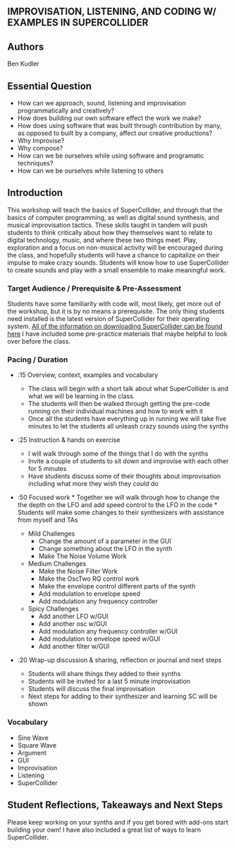 ## IMPROVISATION, LISTENING, AND CODING W/ EXAMPLES IN SUPERCOLLIDER

## Authors
Ben Kudler

## Essential Question
- How can we approach, sound, listening and improvisation programmatically and creatively?
- How does building our own software effect the work we make?
- How does using software that was built through contribution by many, as opposed to built by a company, affect our creative productions?
- Why Improvise?
- Why compose?
- How can we be ourselves while using software and programatic techniques?
- How can we be ourselves while listening to others

## Introduction
This workshop will teach the basics of SuperCollider, and through that the basics of computer programming, as well as digital sound synthesis, and musical improvisation tactics. These skills taught in tandem will push students to think critically about how they themselves want to relate to digital technology, music, and where these two things meet. Play, exploration and a focus on non-musical activity will be encouraged during the class, and hopefully students will have a chance to capitalize on their impulse to make crazy sounds. Students will know how to use SuperCollider to create sounds and play with a small ensemble to make meaningful work.

### Target Audience / Prerequisite & Pre-Assessment
Students have some familiarity with code will, most likely, get more out of the workshop, but it is by no means a prerequisite. The only thing students need installed is the latest version of SuperCollider for their operating system. 
[All of the information on downloading SuperCollider can be found here](https://supercollider.github.io/download)
I have included some pre-practice materials that maybe helpful to look over before the class.

### Pacing / Duration
  * :15 Overview, context, examples and vocabulary 
    * The class will begin with a short talk about what SuperCollider is and what we will be learning in the class. 
    * The students will then be walked through getting the pre-code running on their individual machines and how to work with it
    * Once all the students have everything up in running we will take five minutes to let the students all unleash crazy sounds using the synths
  * :25 Instruction & hands on exercise 
    * I will walk through some of the things that I do with the synths
    * Invite a couple of students to sit down and improvise with each other for 5 minutes
    * Have students discuss some of their thoughts about improvisation including what more they wish they _could_ do
  *  :50 Focused work 
    * Together we will walk through how to change the the depth on the LFO and add speed control to the LFO in the code
    * Students will make some changes to their synthesizers with assistance from myself and TAs
       * Mild Challenges
         + Change the amount of a parameter in the GUI
         + Change something about the LFO in the synth
         + Make The Noise Volume Work
      * Medium Challenges
        + Make the Noise Filter Work
        + Make the OscTwo RQ control work
        + Make the envelope control different parts of the synth
        + Add modulation to envelope speed
        + Add modulation any frequency controller
     * Spicy Challenges
         + Add another LFO w/GUI
         + Add another osc w/GUI
         + Add modulation any frequency controller w/GUI
         + Add modulation to envelope speed w/GUI
         + Add another filter w/GUI

  * :20 Wrap-up discussion & sharing, reflection or journal and next steps
    * Students will share things they added to their synths
    * Students will be invited for a last 5 minute improvisation
    * Students will discuss the final improvisation
    * Next steps for adding to their synthesizer and learning SC will be shown


### Vocabulary
  * Sine Wave
  * Square Wave
  * Argument
  * GUI
  * Improvisation
  * Listening
  * SuperCollider


## Student Reflections, Takeaways and Next Steps
Please keep working on your synths and if you get bored with add-ons start building your own!
I have also included a great list of ways to learn SuperCollider.

